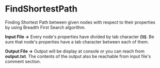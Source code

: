 # FindShortestPath
Finding Shortest Path between given nodes with respect to their properties by using Breadth First Search algorithm.

**Input File ->** Every node's properties have divided by tab character **(\t)**. Be sure that node's properties have a tab character between each of them.

**Output File ->** Output will be display at console or you can reach from **output.txt**. The contents of the output also be reachable from input file's comment section.
